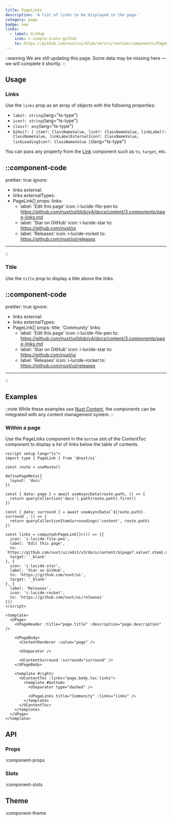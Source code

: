 ```yaml
---
title: PageLinks
description: 'A list of links to be displayed in the page.'
category: page
badge: new
links:
  - label: GitHub
    icon: i-simple-icons-github
    to: https://github.com/nuxt/ui/blob/v4/src/runtime/components/PageLinks.vue
---
```


::warning
We are still updating this page. Some data may be missing here — we will complete it shortly.
::

## Usage

### Links

Use the `links` prop as an array of objects with the following properties:

- `label: string`{lang="ts-type"}
- `icon?: string`{lang="ts-type"}
- `class?: any`{lang="ts-type"}
- `b24ui?: { item?: ClassNameValue, link?: ClassNameValue, linkLabel?: ClassNameValue, linkLabelExternalIcon?: ClassNameValue, linkLeadingIcon?: ClassNameValue }`{lang="ts-type"}

You can pass any property from the [Link](/docs/components/link/#props) component such as `to`, `target`, etc.

::component-code
---
prettier: true
ignore:
  - links
external:
  - links
externalTypes:
  - PageLink[]
props:
  links:
    - label: 'Edit this page'
      icon: i-lucide-file-pen
      to: https://github.com/nuxt/ui/blob/v4/docs/content/3.components/page-links.md
    - label: 'Star on GitHub'
      icon: i-lucide-star
      to: https://github.com/nuxt/ui
    - label: 'Releases'
      icon: i-lucide-rocket
      to: https://github.com/nuxt/ui/releases
---
::

### Title

Use the `title` prop to display a title above the links.

::component-code
---
prettier: true
ignore:
  - links
external:
  - links
externalTypes:
  - PageLink[]
props:
  title: 'Community'
  links:
    - label: 'Edit this page'
      icon: i-lucide-file-pen
      to: https://github.com/nuxt/ui/blob/v4/docs/content/3.components/page-links.md
    - label: 'Star on GitHub'
      icon: i-lucide-star
      to: https://github.com/nuxt/ui
    - label: 'Releases'
      icon: i-lucide-rocket
      to: https://github.com/nuxt/ui/releases
---
::

## Examples

::note
While these examples use [Nuxt Content](https://content.nuxt.com), the components can be integrated with any content management system.
::

### Within a page

Use the PageLinks component in the `bottom` slot of the ContentToc component to display a list of links below the table of contents.

```vue [pages/\[...slug\\].vue]{48-52}
<script setup lang="ts">
import type { PageLink } from '@nuxt/ui'

const route = useRoute()

definePageMeta({
  layout: 'docs'
})

const { data: page } = await useAsyncData(route.path, () => {
  return queryCollection('docs').path(route.path).first()
})

const { data: surround } = await useAsyncData(`${route.path}-surround`, () => {
  return queryCollectionItemSurroundings('content', route.path)
})

const links = computed<PageLink[]>(() => [{
  icon: 'i-lucide-file-pen',
  label: 'Edit this page',
  to: `https://github.com/nuxt/ui/edit/v3/docs/content/${page?.value?.stem}.md`,
  target: '_blank'
}, {
  icon: 'i-lucide-star',
  label: 'Star on GitHub',
  to: 'https://github.com/nuxt/ui',
  target: '_blank'
}, {
  label: 'Releases',
  icon: 'i-lucide-rocket',
  to: 'https://github.com/nuxt/ui/releases'
}])
</script>

<template>
  <UPage>
    <UPageHeader :title="page.title" :description="page.description" />

    <UPageBody>
      <ContentRenderer :value="page" />

      <USeparator />

      <UContentSurround :surround="surround" />
    </UPageBody>

    <template #right>
      <UContentToc :links="page.body.toc.links">
        <template #bottom>
          <USeparator type="dashed" />

          <UPageLinks title="Community" :links="links" />
        </template>
      </UContentToc>
    </template>
  </UPage>
</template>
```

## API

### Props

:component-props

### Slots

:component-slots

## Theme

:component-theme
